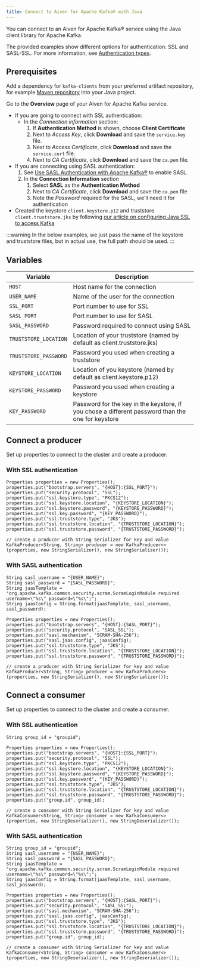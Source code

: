 ```yaml
---
title: Connect to Aiven for Apache Kafka® with Java
---
```


You can connect to an Aiven for Apache Kafka® service using the Java client library for Apache Kafka.

The provided examples show different options for authentication: SSL and
SASL-SSL. For more information,
see [Authentication types](/docs/products/kafka/concepts/auth-types).

## Prerequisites

Add a dependency for `kafka-clients` from your preferred artifact
repository, for example [Maven
repository](https://maven.apache.org/index.html) into your Java project.

Go to the **Overview** page of your Aiven for Apache Kafka service.

-   If you are going to connect with SSL authentication:
    -   In the *Connection information* section:
        1.  If **Authentication Method** is shown, choose **Client
            Certificate**
        1.  Next to *Access Key*, click **Download** and save the
            `service.key` file.
        1.  Next to *Access Certificate*, click **Download** and save
            the `service.cert` file.
        1.  Next to *CA Certificate*, click **Download** and save the
            `ca.pem` file.
-   If you are connecting using SASL authentication:
    1.  See [Use SASL Authentication with Apache
        Kafka®](https://docs.aiven.io/docs/products/kafka/howto/kafka-sasl-auth.html)
        to enable SASL.
    1.  In the **Connection Information** section
        1.  Select **SASL** as the **Authentication Method**
        1.  Next to *CA Certificate*, click **Download** and save the
            `ca.pem` file
        1.  Note the *Password* required for the SASL, we'll need it
            for authentication
-   Created the keystore `client.keystore.p12` and truststore
    `client.truststore.jks` by following
    [our article on configuring Java SSL to access Kafka](/docs/products/kafka/howto/keystore-truststore)

:::warning
In the below examples, we just pass the name of the keystore and
truststore files, but in actual use, the full path should be used.
:::

## Variables

 |       Variable        |                                            Description                                            |
 |-----------------------|---------------------------------------------------------------------------------------------------|
 | `HOST`                | Host name for the connection                                                                      |
 | `USER_NAME`           | Name of the user for the connection                                                               |
 | `SSL_PORT`            | Port number to use for SSL                                                                        |
 | `SASL_PORT`           | Port number to use for SASL                                                                       |
 | `SASL_PASSWORD`       | Password required to connect using SASL                                                           |
 | `TRUSTSTORE_LOCATION` | Location of your truststore (named by default as client.truststore.jks)                           |
 | `TRUSTSTORE_PASSWORD` | Password you used when creating a truststore                                                      |
 | `KEYSTORE_LOCATION`   | Location of you keystore (named by default as client.keystore.p12)                                |
 | `KEYSTORE_PASSWORD`   | Password you used when creating a keystore                                                        |
 | `KEY_PASSWORD`        | Password for the key in the keystore, if you chose a different password than the one for keystore |

## Connect a producer

Set up properties to connect to the cluster and create a producer:

### With SSL authentication

```
Properties properties = new Properties();
properties.put("bootstrap.servers", "{HOST}:{SSL_PORT}");
properties.put("security.protocol", "SSL");
properties.put("ssl.keystore.type", "PKCS12");
properties.put("ssl.keystore.location", "{KEYSTORE_LOCATION}");
properties.put("ssl.keystore.password", "{KEYSTORE_PASSWORD}");
properties.put("ssl.key.password", "{KEY_PASSWORD}");
properties.put("ssl.truststore.type", "JKS");
properties.put("ssl.truststore.location", "{TRUSTSTORE_LOCATION}");
properties.put("ssl.truststore.password", "{TRUSTSTORE_PASSWORD}");

// create a producer with String Serializer for key and value
KafkaProducer<String, String> producer = new KafkaProducer<>(properties, new StringSerializer(), new StringSerializer());
```

### With SASL authentication

```
String sasl_username = "{USER_NAME}";
String sasl_password = "{SASL_PASSWORD}";
String jaasTemplate = "org.apache.kafka.common.security.scram.ScramLoginModule required username=\"%s\" password=\"%s\";";
String jaasConfig = String.format(jaasTemplate, sasl_username, sasl_password);

Properties properties = new Properties();
properties.put("bootstrap.servers", "{HOST}:{SASL_PORT}");
properties.put("security.protocol", "SASL_SSL");
properties.put("sasl.mechanism", "SCRAM-SHA-256");
properties.put("sasl.jaas.config", jaasConfig);
properties.put("ssl.truststore.type", "JKS");
properties.put("ssl.truststore.location", "{TRUSTSTORE_LOCATION}");
properties.put("ssl.truststore.password", "{TRUSTSTORE_PASSWORD}");

// create a producer with String Serializer for key and value
KafkaProducer<String, String> producer = new KafkaProducer<>(properties, new StringSerializer(), new StringSerializer());
```

## Connect a consumer

Set up properties to connect to the cluster and create a consumer.

### With SSL authentication

```
String group_id = "groupid";

Properties properties = new Properties();
properties.put("bootstrap.servers", "{HOST}:{SSL_PORT}");
properties.put("security.protocol", "SSL");
properties.put("ssl.keystore.type", "PKCS12");
properties.put("ssl.keystore.location", "{KEYSTORE_LOCATION}");
properties.put("ssl.keystore.password", "{KEYSTORE_PASSWORD}");
properties.put("ssl.key.password", "{KEY_PASSWORD}");
properties.put("ssl.truststore.type", "JKS");
properties.put("ssl.truststore.location", "{TRUSTSTORE_LOCATION}");
properties.put("ssl.truststore.password", "{TRUSTSTORE_PASSWORD}");
properties.put("group.id", group_id);

// create a consumer with String Serializer for key and value
KafkaConsumer<String, String> consumer = new KafkaConsumer<>(properties, new StringDeserializer(), new StringDeserializer());
```

### With SASL authentication

```
String group_id = "groupid";
String sasl_username = "{USER_NAME}";
String sasl_password = "{SASL_PASSWORD}";
String jaasTemplate = "org.apache.kafka.common.security.scram.ScramLoginModule required username=\"%s\" password=\"%s\";";
String jaasConfig = String.format(jaasTemplate, sasl_username, sasl_password);

Properties properties = new Properties();
properties.put("bootstrap.servers", "{HOST}:{SASL_PORT}");
properties.put("security.protocol", "SASL_SSL");
properties.put("sasl.mechanism", "SCRAM-SHA-256");
properties.put("sasl.jaas.config", jaasConfig);
properties.put("ssl.truststore.type", "JKS");
properties.put("ssl.truststore.location", "{TRUSTSTORE_LOCATION}");
properties.put("ssl.truststore.password", "{TRUSTSTORE_PASSWORD}");
properties.put("group.id", group_id);

// create a consumer with String Serializer for key and value
KafkaConsumer<String, String> consumer = new KafkaConsumer<>(properties, new StringDeserializer(), new StringDeserializer());
```
